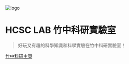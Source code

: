 ![logo](https://hcsc-25th.github.io/about/img/hcsc-lab-logo.png ':size=160')

# HCSC LAB 竹中科研實驗室

> 好玩又有趣的科學知識和科學實驗在竹中科研實驗室！

[竹中科研主頁](https://hcsc-25th.github.io/)